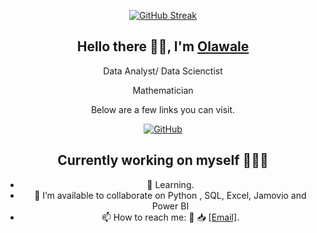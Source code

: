 <div align=center>
  
[![GitHub Streak](https://github-readme-streak-stats.herokuapp.com?user=walethewave&theme=highcontrast&hide_border=true&card_width=300&hide_total_contributions=true)](https://git.io/streak-stats)
<div align=center>

## Hello there 👋🏽, I'm [Olawale](https://github.com/walethewave)
Data Analyst/ Data Scienctist 

Mathematician

Below are a few links you can visit.

[![GitHub](https://img.shields.io/badge/GitHub-walethewave-blue)](https://github.com/walethewave)

## Currently working on myself 👨🏽‍💻
- 🌱 Learning.
- 👯 I’m available to collaborate on  Python , SQL, Excel, Jamovio and Power BI
- 📫 How to reach me: 💬   📥 <a href="mailto:lekanolawale477@gmail.com" target="_blank">[Email]</a>.
